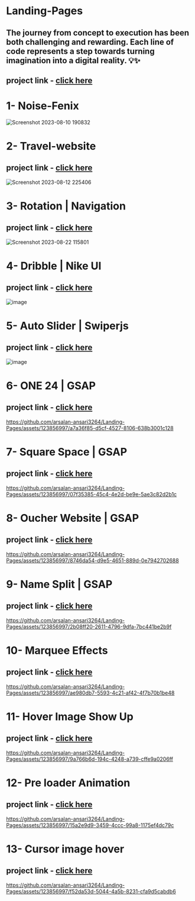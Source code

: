 # Landing-Pages
The journey from concept to execution has been both challenging and rewarding. Each line of code represents a step towards turning imagination into a digital reality. 💡✨
-
## project link - [click here](https://bit.ly/47surpt )
# 1- Noise-Fenix
![Screenshot 2023-08-10 190832](https://github.com/arsalan-ansari3264/Landing-Pages/assets/123856997/e4e278a7-9a86-4de4-8c63-8c32ef32d468)
# 2- Travel-website
## project link - [click here](https://tourmaline-sunshine-a43803.netlify.app/)
![Screenshot 2023-08-12 225406](https://github.com/arsalan-ansari3264/Landing-Pages/assets/123856997/13c02971-d965-496e-86de-ca8c3874306e)
# 3- Rotation | Navigation
## project link - [click here](https://shimmering-sawine-eaa67a.netlify.app/)
![Screenshot 2023-08-22 115801](https://github.com/arsalan-ansari3264/Landing-Pages/assets/123856997/cae6b1f6-3fe1-44bb-82e8-ce6c2b3a2f7c)
# 4- Dribble | Nike UI
## project link - [click here](https://charming-kulfi-85e98f.netlify.app/)
![image](https://github.com/arsalan-ansari3264/Landing-Pages/assets/123856997/3ba4fdd6-b5b4-49a1-b57b-8860f387ea48)
# 5- Auto Slider | Swiperjs
## project link - [click here](https://transcendent-liger-d6d092.netlify.app/)
![image](https://github.com/arsalan-ansari3264/Landing-Pages/assets/123856997/63708acb-810e-463b-a5af-86d8bd91b6b4)
# 6- ONE 24  | GSAP 
## project link - [click here](https://cozy-tapioca-0694f9.netlify.app/)
https://github.com/arsalan-ansari3264/Landing-Pages/assets/123856997/a7a36f85-d5cf-4527-8106-638b3001c128
# 7- Square Space | GSAP
## project link - [click here](https://leafy-belekoy-c6c6f7.netlify.app/)
https://github.com/arsalan-ansari3264/Landing-Pages/assets/123856997/07f35385-45c4-4e2d-be9e-5ae3c82d2b1c
# 8- Oucher Website | GSAP
## project link - [click here](https://velvety-syrniki-2b3409.netlify.app/)
https://github.com/arsalan-ansari3264/Landing-Pages/assets/123856997/8746da54-d9e5-4651-889d-0e7942702688
# 9- Name Split | GSAP
## project link - [click here](https://coruscating-toffee-ee79cd.netlify.app/)
https://github.com/arsalan-ansari3264/Landing-Pages/assets/123856997/2b08ff20-2611-4796-9dfa-7bc441be2b9f

# 10- Marquee Effects 
## project link - [click here](https://magnificent-pie-15de19.netlify.app/)
https://github.com/arsalan-ansari3264/Landing-Pages/assets/123856997/ae980db7-5593-4c21-af42-4f7b70b1be48

# 11- Hover Image Show Up
## project link - [click here](https://spectacular-gnome-255853.netlify.app)
https://github.com/arsalan-ansari3264/Landing-Pages/assets/123856997/9a766b6d-194c-4248-a739-cffe9a0206ff

# 12- Pre loader Animation
## project link - [click here](https://64fb1e3e38eef8081a9ce93e--zesty-kringle-3bcea5.netlify.app/)
https://github.com/arsalan-ansari3264/Landing-Pages/assets/123856997/15a2e9d9-3459-4ccc-99a8-1175ef4dc79c
# 13- Cursor image hover
## project link - [click here](https://fantastic-donut-793327.netlify.app/)
https://github.com/arsalan-ansari3264/Landing-Pages/assets/123856997/f52da53d-5044-4a5b-8231-cfa9d5cabdb6
























